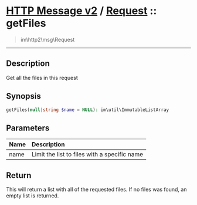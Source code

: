 # [HTTP Message v2](http2.md) / [Request](http2-Request.md) :: getFiles
 > im\http2\msg\Request
____

## Description
Get all the files in this request

## Synopsis
```php
getFiles(null|string $name = NULL): im\util\ImmutableListArray
```

## Parameters
| Name | Description |
| :--- | :---------- |
| name | Limit the list to files with a specific name |

## Return
This will return a list with all of the requested files.
If no files was found, an empty list is returned.
